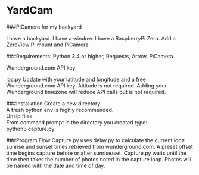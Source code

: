 # YardCam
###PiCamera for my backyard

I have a backyard. I have a window. I have a RaspberryPi Zero. Add a ZeroView Pi mount and PiCamera.

###Requirements:
Python 3.4 or higher, Requests, Arrow, PiCamera.

Wunderground.com API key.

loc.py Update with your latitude and longitude and a free Wunderground.com API key. Altitude is not required. Adding your Wunderground timezone will reduce API calls but is not required.

###Installation
Create a new directory.  
A fresh python env is highly recommended.  
Unzip files.  
From command prompt in the directory you created type:  
python3 capture.py  

###Program Flow
Capture.py uses delay.py to calculate the current local sunrise and sunset times retrieved from wunderground.com. A preset offset time begins capture before or after sunrise/set. Capture.py waits until the time then takes the number of photos noted in the capture loop. Photos will be named with the date and time of day. 

